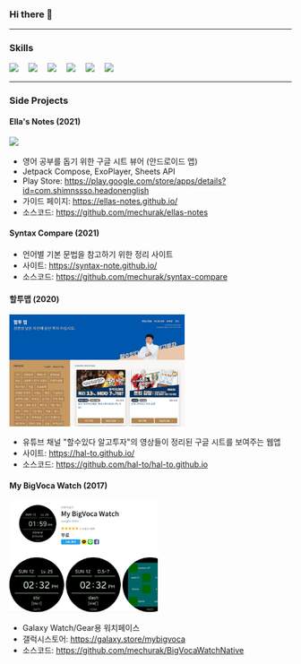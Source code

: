 ### Hi there 👋

---

### Skills
<img src="https://img.shields.io/badge/Kotlin-0095D5?style=flat-square&logo=Kotlin&logoColor=white"/>&emsp;
<img src="https://img.shields.io/badge/Java-007396?style=flat-square&logo=Java&logoColor=white"/>&emsp;
<img src="https://img.shields.io/badge/Python-3766AB?style=flat-square&logo=Python&logoColor=white"/>&emsp;
<img src="https://img.shields.io/badge/C++-00599C?style=flat-square&logo=C%2B%2B&logoColor=white"/>&emsp;
<img src="https://img.shields.io/badge/React-61DAFB?style=flat-square&logo=React&logoColor=white"/>&emsp;
<img src="https://img.shields.io/badge/Unity-000000?style=flat-square&logo=Unity&logoColor=white"/>

---

### Side Projects

#### Ella's Notes (2021)
<img src="https://ellas-notes.github.io/assets/img/banner.jpg" height="200">

- 영어 공부를 돕기 위한 구글 시트 뷰어 (안드로이드 앱)
- Jetpack Compose, ExoPlayer, Sheets API
- Play Store: https://play.google.com/store/apps/details?id=com.shimnssso.headonenglish
- 가이드 페이지: https://ellas-notes.github.io/
- 소스코드: https://github.com/mechurak/ellas-notes

#### Syntax Compare (2021)

- 언어별 기본 문법을 참고하기 위한 정리 사이트
- 사이트: https://syntax-note.github.io/
- 소스코드: https://github.com/mechurak/syntax-compare

#### 할투맵 (2020)
<img src="https://raw.githubusercontent.com/hal-to/hal-to.github.io/main/haltomap.jpg" height="200">

- 유튜브 채널 "할수있다 알고투자"의 영상들이 정리된 구글 시트를 보여주는 웹앱
- 사이트: https://hal-to.github.io/
- 소스코드: https://github.com/hal-to/hal-to.github.io

#### My BigVoca Watch (2017)
<img src="https://raw.githubusercontent.com/mechurak/BigVocaWatchNative/master/bigvoca.jpg" height="200">

- Galaxy Watch/Gear용 워치페이스
- 갤럭시스토어: https://galaxy.store/mybigvoca
- 소스코드: https://github.com/mechurak/BigVocaWatchNative

